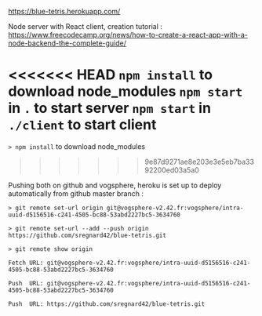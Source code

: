 https://blue-tetris.herokuapp.com/

Node server with React client, creation tutorial : https://www.freecodecamp.org/news/how-to-create-a-react-app-with-a-node-backend-the-complete-guide/

<<<<<<< HEAD
`npm install` to download node_modules
`npm start` in `.` to start server
`npm start` in `./client` to start client
=======
`> npm install` to download node_modules
>>>>>>> 9e87d9271ae8e203e3e5eb7ba3392200ed03a5a0

Pushing both on github and vogsphere, heroku is set up to deploy automatically from github master branch :

`> git remote set-url origin git@vogsphere-v2.42.fr:vogsphere/intra-uuid-d5156516-c241-4505-bc88-53abd2227bc5-3634760`

`> git remote set-url --add --push origin https://github.com/sregnard42/blue-tetris.git`

`> git remote show origin`
    
`Fetch URL: git@vogsphere-v2.42.fr:vogsphere/intra-uuid-d5156516-c241-4505-bc88-53abd2227bc5-3634760`

`Push  URL: git@vogsphere-v2.42.fr:vogsphere/intra-uuid-d5156516-c241-4505-bc88-53abd2227bc5-3634760`

`Push  URL: https://github.com/sregnard42/blue-tetris.git`
